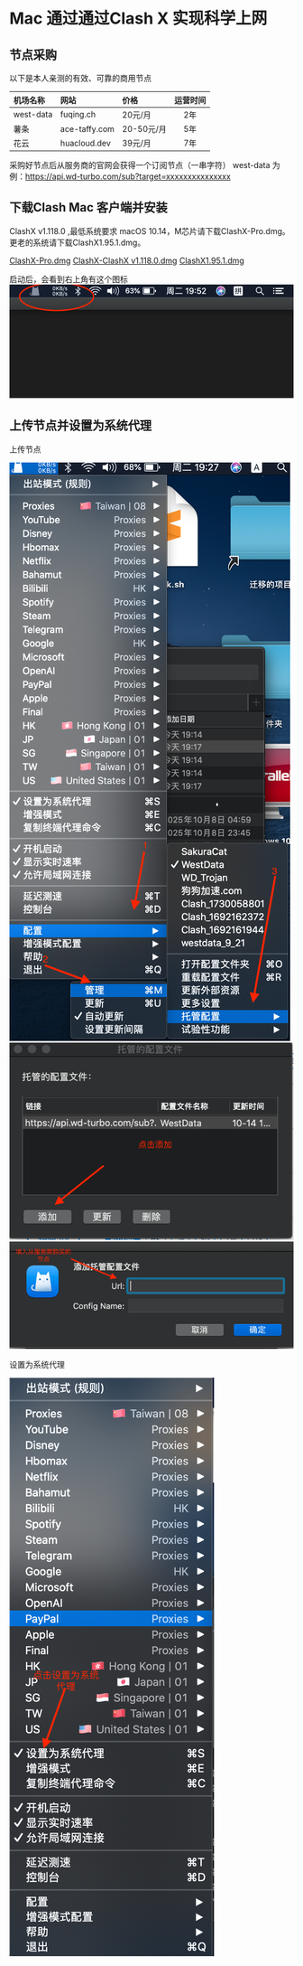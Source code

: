 # Mac 通过通过Clash X 实现科学上网




## 节点采购
以下是本人亲测的有效、可靠的商用节点



| 机场名称    | 网站            | 价格       | 运营时间   |
|:---------- |:-------------  |:---------  |:---------:|
| west-data  | fuqing.ch      | 20元/月    | 2年       |
| 薯条        | ace-taffy.com  | 20-50元/月 | 5年       |
| 花云        | huacloud.dev   | 39元/月    | 7年       |

采购好节点后从服务商的官网会获得一个订阅节点（一串字符）
west-data 为例：https://api.wd-turbo.com/sub?target=xxxxxxxxxxxxxxx


## 下载Clash Mac 客户端并安装
ClashX v1.118.0 ,最低系统要求 macOS 10.14，M芯片请下载ClashX-Pro.dmg。更老的系统请下载ClashX1.95.1.dmg。
 
[ClashX-Pro.dmg]()
[ClashX-ClashX v1.118.0.dmg]()
[ClashX1.95.1.dmg]()

启动后，会看到右上角有这个图标
![](https://github.com/Angelagoodboy/kexueshangwang/blob/main/images/%E5%AE%89%E8%A3%85%E6%88%90%E5%8A%9F.png)

 
## 上传节点并设置为系统代理
上传节点
 
![](https://github.com/Angelagoodboy/kexueshangwang/blob/main/images/%E4%B8%8A%E4%BC%A0%E8%8A%82%E7%82%B9.png)
![](https://github.com/Angelagoodboy/kexueshangwang/blob/main/images/%E4%B8%8A%E4%BC%A0%E8%8A%82%E7%82%B902.png)
![](https://github.com/Angelagoodboy/kexueshangwang/blob/main/images/%E4%B8%8A%E4%BC%A0%E8%8A%82%E7%82%B903.png)

 
设置为系统代理
 
![](https://github.com/Angelagoodboy/kexueshangwang/blob/main/images/%E8%AE%BE%E7%BD%AE%E4%B8%BA%E7%B3%BB%E7%BB%9F%E4%BB%A3%E7%90%86.png)







